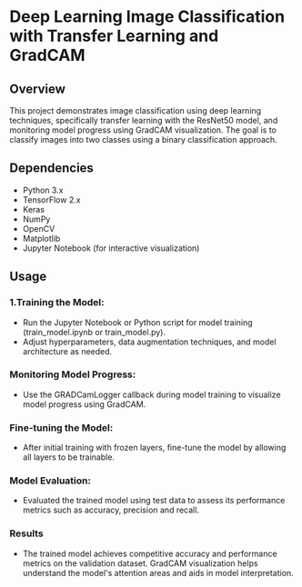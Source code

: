 # Deep Learning Image Classification with Transfer Learning and GradCAM

## Overview
This project demonstrates image classification using deep learning techniques, specifically transfer learning with the ResNet50 model, and monitoring model progress using GradCAM visualization. The goal is to classify images into two classes using a binary classification approach.

## Dependencies
- Python 3.x
- TensorFlow 2.x
- Keras
- NumPy
- OpenCV
- Matplotlib
- Jupyter Notebook (for interactive visualization)

## Usage

### 1.Training the Model:

- Run the Jupyter Notebook or Python script for model training (train_model.ipynb or train_model.py).
- Adjust hyperparameters, data augmentation techniques, and model architecture as needed.

### Monitoring Model Progress:

- Use the GRADCamLogger callback during model training to visualize model progress using GradCAM.

### Fine-tuning the Model:

- After initial training with frozen layers, fine-tune the model by allowing all layers to be trainable.

### Model Evaluation:

- Evaluated the trained model using test data to assess its performance metrics such as accuracy, precision and recall.


### Results

- The trained model achieves competitive accuracy and performance metrics on the validation dataset.
GradCAM visualization helps understand the model's attention areas and aids in model interpretation.